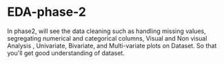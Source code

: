 # EDA-phase-2
In phase2, will see the data cleaning such as handling missing values, segregating numerical and categorical columns, Visual and Non visual Analysis , Univariate, Bivariate, and Multi-variate plots  on Dataset. So that you'll get good understanding of dataset.
